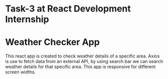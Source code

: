 # Task-3 at React Development Internship
# Weather Checker App
This react app is created to check weather details of a specific area. Axios is use to fetch data from an external API, by using search bar we can search weather details for that specific area. This app is responsive for different screen widths. 
